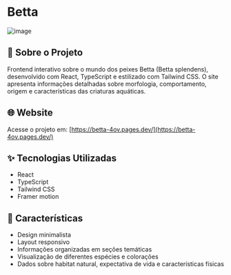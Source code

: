 # Betta 

![image](https://github.com/user-attachments/assets/979591d6-4eb0-412b-81e0-5572ba65abe9)


## 📝 Sobre o Projeto

Frontend interativo sobre o mundo dos peixes Betta (Betta splendens), desenvolvido com React, TypeScript e estilizado com Tailwind CSS. O site apresenta informações detalhadas sobre morfologia, comportamento, origem e características das criaturas aquáticas.

## 🌐 Website

Acesse o projeto em: [https://betta-4ov.pages.dev/](https://betta-4ov.pages.dev/)

## ✨ Tecnologias Utilizadas

- React
- TypeScript
- Tailwind CSS
- Framer motion

## 🎯 Características

- Design minimalista
- Layout responsivo
- Informações organizadas em seções temáticas
- Visualização de diferentes espécies e colorações
- Dados sobre habitat natural, expectativa de vida e características físicas
